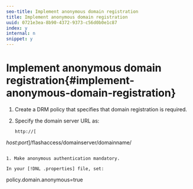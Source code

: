 ```yaml
---
seo-title: Implement anonymous domain registration
title: Implement anonymous domain registration
uuid: 0721e3ea-8b90-4372-9373-c56d0b0e1c87
index: y
internal: n
snippet: y
---
```


# Implement anonymous domain registration{#implement-anonymous-domain-registration}

1. Create a DRM policy that specifies that domain registration is required.
1. Specify the domain server URL as:

   ```
   http://[ 
<i>host:port</i>]/flashaccess/domainserver/domainname/
   ```

1. Make anonymous authentication mandatory.

   In your [!DNL .properties] file, set: 

   ```
   policy.domain.anonymous=true 
   ```

